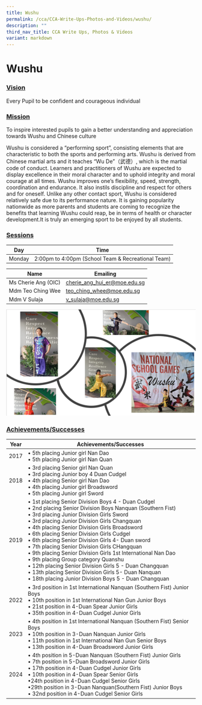 ```yaml
---
title: Wushu
permalink: /cca/CCA-Write-Ups-Photos-and-Videos/wushu/
description: ""
third_nav_title: CCA Write Ups, Photos & Videos
variant: markdown
---
```

# Wushu

### <u>Vision</u>

Every Pupil to be confident and courageous individual

### <u>Mission</u>
To inspire interested pupils to gain a better understanding and appreciation towards Wushu and Chinese culture 

Wushu is considered a “performing sport”, consisting elements that are characteristic to both the sports and performing arts. Wushu is derived from Chinese martial arts and it teaches “Wu De”（武德）, which is the martial code of conduct. Learners and practitioners of Wushu are expected to display excellence in their moral character and to uphold integrity and moral courage at all times. Wushu improves one’s flexibility, speed, strength, coordination and endurance. It also instils discipline and respect for others and for oneself. Unlike any other contact sport, Wushu is considered relatively safe due to its performance nature. It is gaining popularity nationwide as more parents and students are coming to recognize the benefits that learning Wushu could reap, be in terms of health or character development.It is truly an emerging sport to be enjoyed by all students.

### <b><u>Sessions</u></b>

| Day | Time |
| --- | --- |
| Monday | 2:00pm to 4:00pm (School Team &amp; Recreational Team) |


| Name                               | Emailing                         |
|------------------------------------|----------------------------------|
| Ms Cherie Ang (OIC)                | [cherie\_ang\_hui\_er@moe.edu.sg](mailto:cherie_ang_hui_er@moe.edu.sg)    |
| Mdm Teo Ching Wee                  |[teo\_ching\_whee@moe.edu.sg](mailto:teo_ching_whee@moe.edu.sg)       |
| Mdm V Sulaja       | [v\_sulaja@moe.edu.sg](mailto:eyananthini_jeyapal@moe.edu.sg)  |

![](/images/Cca/Wushu/Picture4.png)

### <b><u>Achievements/Successes</u></b>


| Year | Achievements/Successes                       |
|------|----------------------------------------------------------------------------------------------------------------|
| 2017 | • 5th placing Junior girl Nan Dao<br>• 5th placing Junior girl Nan Quan                              |
| 2018 | • 3rd placing Senior girl Nan Quan<br>• 3rd  placing Junior boy 4 Duan Cudgel<br>• 4th placing Senior girl Nan Dao<br>• 4th placing Junior girl Broadsword<br>• 5th placing Junior girl Sword                     |
| 2019 | •  1st placing Senior Division Boys 4 - Duan Cudgel<br>• 2nd placing Senior Division Boys Nanquan (Southern Fist)<br>• 3rd placing Junior Division Girls Sword<br>• 3rd placing Junior Division Girls Changquan<br>• 4th placing Senior Division Girls Broadsword<br>• 6th placing Senior Division Girls Cudgel<br>• 6th placing Senior Division Girls 4- Duan sword<br>• 7th placing Senior Division Girls CHangquan<br>• 9th placing Senior Division Girls 1st International Nan Dao<br>• 9th placing Group category Quanshu<br>• 12th placing Senior Division Girls 5 -  Duan Changquan<br>• 13th placing Senior Division Girls 5- Duan Nanquan<br>• 18th placing Junior Division Boys 5 -  Duan Changquan |
| 2022 | • 3rd position in 1st International Nanquan (Southern Fist) Junior Boys<br>• 10th position in 1st International Nan Gun Junior Boys <br>• 21st position in 4-Duan Spear Junior Girls <br>• 35th position in 4-Duan Cudgel Junior Girls                    |
| 2023 | • 4th position in 1st International Nanquan (Southern Fist) Senior Boys<br>• 10th position in 3-Duan Nanquan Junior Girls<br>• 11th position in 1st International Nan Gun Senior Boys<br>• 13th position in 4-Duan Broadsword Junior Girls            |
| 2024 | • 4th position in 5-Duan Nanquan (Southern Fist) Junior Girls<br>• 7th position in 5-Duan Broadsword Junior Girls <br>• 17th position in 4-Duan Cudgel Junior Girls<br>• 10th position in 4-Duan Spear Senior Girls<br>•24th position in 4-Duan Cudgel Senior Girls <br>•29th position in 3-Duan Nanquan(Southern Fist) Junior Boys <br>• 32nd position in 4-Duan Cudgel Senior Girls                    |